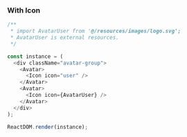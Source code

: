 ### With Icon

<!--start-code-->

```js
/**
 * import AvatarUser from '@/resources/images/logo.svg';
 * AvatarUser is external resources.
 */

const instance = (
  <div className="avatar-group">
    <Avatar>
      <Icon icon="user" />
    </Avatar>
    <Avatar>
      <Icon icon={AvatarUser} />
    </Avatar>
  </div>
);

ReactDOM.render(instance);
```

<!--end-code-->
